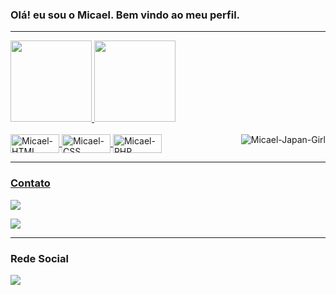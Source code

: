 ### Olá! eu sou o Micael. Bem vindo ao meu perfil.

<hr>

<div>
  <a href="https://github.com/MicaelChaves">
  <img height="130em" src="https://github-readme-stats.vercel.app/api?username=MicaelChaves&show_icons=true&theme=dark&include_all_commits=true&count_private=true"/>
  <img height="130em" src="https://github-readme-stats.vercel.app/api/top-langs/?username=MicaelChaves&layout=compact&langs_count=7&theme=dark"/>
</div>
  
<div style="display: inline_block"><br>
  <img align="center" alt="Micael-HTML" height="30" width="78" src="https://img.shields.io/badge/HTML5-E34F26?style=for-the-badge&logo=html5&logoColor=white">
  <img align="center" alt="Micael-CSS" height="30" width="78" src="https://img.shields.io/badge/CSS3-1572B6?style=for-the-badge&logo=css3&logoColor=white">
  <img align="center" alt="Micael-PHP" height="30" width="78" src="https://img.shields.io/badge/PHP-777BB4?style=for-the-badge&logo=php&logoColor=white">
  
  <img align="right" alt="Micael-Japan-Girl" src="https://cdn.discordapp.com/attachments/795358919417397249/825430589581688872/hi.gif">
</div>
  
  <hr>

  ### Contato
  <div>
  <a href = "mailto:micaelgpchaves@gmail.com"><img src="https://img.shields.io/badge/Gmail-D14836?style=for-the-badge&logo=gmail&logoColor=white" target="_blank"></a>

   <a href="https://t.me/MicaelChaves" target="_blank"><img src="https://img.shields.io/badge/Telegram-2CA5E0?style=for-the-badge&logo=telegram&logoColor=white" target="_blank"></a>
  </div>
  
  <hr>
  
  ### Rede Social
  <div>
   <a href="https://www.instagram.com/micael.chaves_/" target="_blank"> <img src="https://img.shields.io/badge/Instagram-E4405F?style=for-the-badge&logo=instagram&logoColor=white" target="_blank"></a>
  </div>
